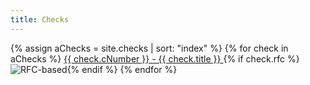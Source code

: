 ```yaml
---
title: Checks
---
```


{% assign aChecks = site.checks | sort: "index" %}
{% for check in aChecks %}
<a href="{{ check.url }}">
{{ check.cNumber }} - {{ check.title }}
</a>
{% if check.rfc %}<img src="/img/rfc.png" title="RFC-based">{% endif %}
{% endfor %}